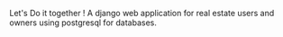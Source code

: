 Let's Do it together !
A django web application for real estate users and owners using postgresql for databases.
